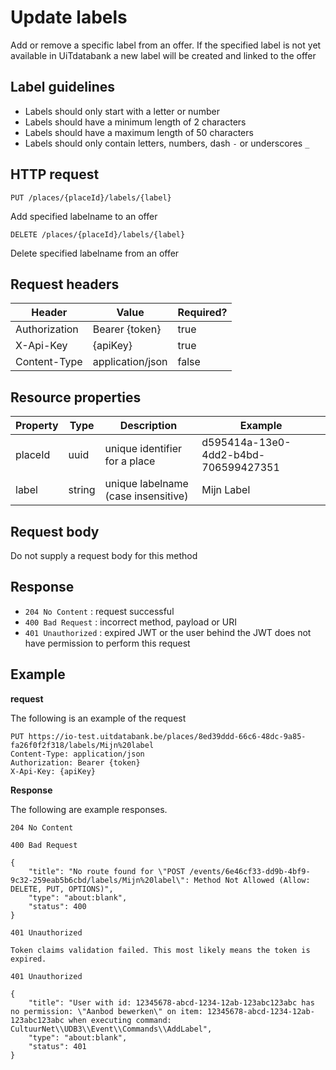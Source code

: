 ---
---

# Update labels

Add or remove a specific label from an offer. If the specified label is not yet available in UiTdatabank a new label will be created and linked to the offer

## Label guidelines

* Labels should only start with a letter or number
* Labels should have a minimum length of 2 characters
* Labels should have a maximum length of 50 characters
* Labels should only contain letters, numbers, dash `-` or underscores `_`

## HTTP request

```
PUT /places/{placeId}/labels/{label}
```

Add specified labelname to an offer

```
DELETE /places/{placeId}/labels/{label}
```

Delete specified labelname from an offer

## Request headers

| Header        | Value            | Required? |
| ------------- | ---------------- | --------- |
| Authorization | Bearer {token}   | true      |
| X-Api-Key     | {apiKey}         | true      |
| Content-Type  | application/json | false     |

## Resource properties

| Property	| Type | Description | Example |
|--|--|--|--|
| placeId	| uuid | unique identifier for a place | d595414a-13e0-4dd2-b4bd-706599427351 |
| label	| string | unique labelname (case insensitive) | Mijn Label |

## Request body

Do not supply a request body for this method

## Response

* `204 No Content` : request successful
* `400 Bad Request` : incorrect method, payload or URI
* `401 Unauthorized` : expired JWT or the user behind the JWT does not have permission to perform this request

## Example

**request**

The following is an example of the request

```
PUT https://io-test.uitdatabank.be/places/8ed39ddd-66c6-48dc-9a85-fa26f0f2f318/labels/Mijn%20label
Content-Type: application/json
Authorization: Bearer {token}
X-Api-Key: {apiKey}
```

**Response**

The following are example responses.

```
204 No Content
```

```
400 Bad Request

{
    "title": "No route found for \"POST /events/6e46cf33-dd9b-4bf9-9c32-259eab5b6cbd/labels/Mijn%20label\": Method Not Allowed (Allow: DELETE, PUT, OPTIONS)",
    "type": "about:blank",
    "status": 400
}
```

```
401 Unauthorized

Token claims validation failed. This most likely means the token is expired.
```

```
401 Unauthorized

{
    "title": "User with id: 12345678-abcd-1234-12ab-123abc123abc has no permission: \"Aanbod bewerken\" on item: 12345678-abcd-1234-12ab-123abc123abc when executing command: CultuurNet\\UDB3\\Event\\Commands\\AddLabel",
    "type": "about:blank",
    "status": 401
}
```
